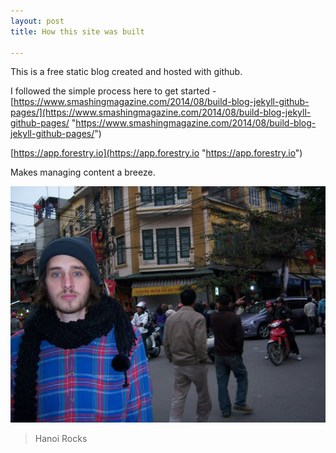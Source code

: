 ```yaml
---
layout: post
title: How this site was built

---
```

This is a free static blog created and hosted with github.

I followed the simple process here to get started - [https://www.smashingmagazine.com/2014/08/build-blog-jekyll-github-pages/](https://www.smashingmagazine.com/2014/08/build-blog-jekyll-github-pages/ "https://www.smashingmagazine.com/2014/08/build-blog-jekyll-github-pages/")

[https://app.forestry.io](https://app.forestry.io "https://app.forestry.io")

Makes managing content a breeze.

![](/uploads/246921_10150211887361958_5435100_n.jpg)

> Hanoi Rocks